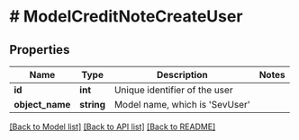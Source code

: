# # ModelCreditNoteCreateUser

## Properties

Name | Type | Description | Notes
------------ | ------------- | ------------- | -------------
**id** | **int** | Unique identifier of the user |
**object_name** | **string** | Model name, which is &#39;SevUser&#39; |

[[Back to Model list]](../../README.md#models) [[Back to API list]](../../README.md#endpoints) [[Back to README]](../../README.md)
